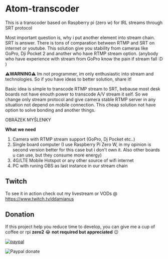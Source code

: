 # Atom-transcoder
This is a transcoder based on Raspberry pi (zero w) for IRL streams through SRT protocol

Most important question is, why i put another element into stream chain. SRT is answer. There is tons of comparation between RTMP and SRT on internet or youtube.
This solution give you stability from cameras like GoPro, Dji Pocket 2 and another who have RTMP stream option. (anybody who have experience with stream from GoPro know the pain if stream fall :D )

⚠**WARNING**⚠ Im not programmer, im only enthusiastic into stream and technologies. So if you have ideas to better solution, share it!

Basic idea is simple to transcode RTMP stream to SRT, bebause most desk boards not have enouth power to transcode A/V stream it self. So we change only stream protocol and give camera stable RTMP server in any situation not depend on mobile connection. This cheap solution not have option to solve bonding and another things.

OBRÁZEK MYŠLENKY

**What we need**
1. Camera with RTMP stream support (GoPro, Dj Pocket etc..)
2. Single board computer (I use Raspberry Pi Zero W, in my opinion is second version better for this case but i don't own it. Also other boards u can use, but they consume more energy)
3. 4G/LTE Mobile Hotspot or any other source of wifi internet
4. PC with runing OBS as last instance in our stream chain

## Twitch
To see it in action check out my livestream or VODs @ https://www.twitch.tv/ddamianus

## Donation
If this project help you reduce time to develop, you can give me a cup of coffee or rpi **zero2** 😂 **not required but appreciated** 😉

[![paypal](https://www.paypalobjects.com/en_US/i/btn/btn_donateCC_LG.gif)](https://www.paypal.com/donate?business=ZLMLHHMPGEVQG&no_recurring=0&currency_code=USD)

![Paypal donate](https://user-images.githubusercontent.com/17613243/147852398-1a8c50cd-d449-44da-9d6b-efd954b06ca9.png)
